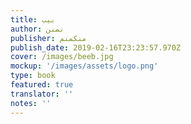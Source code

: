 ```yaml
---
title: بيب
author: نمنن
publisher: منكمنم
publish_date: 2019-02-16T23:23:57.970Z
cover: /images/beeb.jpg
mockup: '/images/assets/logo.png'
type: book
featured: true
translator: ''
notes: ''
---
```

